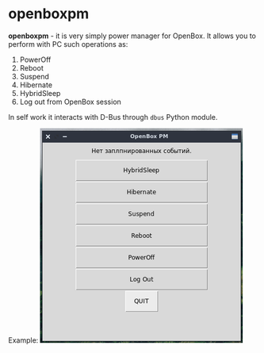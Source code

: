 # openboxpm

**openboxpm** - it is very simply power manager for OpenBox.
It allows you to perform with PC such operations as:
1. PowerOff
2. Reboot
3. Suspend
4. Hibernate
5. HybridSleep
6. Log out from OpenBox session

In self work it interacts with D-Bus through `dbus` Python module.

Example:
![example the window of openboxwm](openboxpm_s.png)